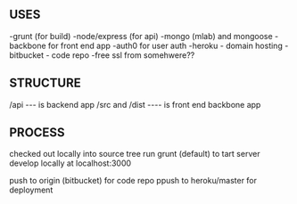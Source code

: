 
USES
---

-grunt (for build)
-node/express (for api)
-mongo (mlab) and mongoose
-backbone for front end app
-auth0 for user auth
-heroku - domain hosting
-bitbucket - code repo
-free ssl from somehwere??



STRUCTURE
---
/api --- is backend app
/src and /dist ---- is front end backbone app



PROCESS
---

checked out locally into source tree
run grunt (default) to tart server
develop locally at localhost:3000

push to origin (bitbucket) for code repo
ppush to heroku/master for deployment


